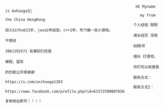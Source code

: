                                                                HI Myname is Axhuoga3👋
                                                                 my from the China HongKong
                                                              个人经验 刚刚加入Github13岁，java2年经验，c++1年，专门编一些小游戏。
                                                              成长经历 没啥不想说
                                                              QQ账号 3861192571 有事别打扰我
                                                              擅长 打游戏，编程，猛攻
                                                              你们可以改善我的仍和公开库谢谢
                                                              联系方式：https://x.com/axihuoga1203
                                                              联系方式2：https://www.facebook.com/profile.php?id=61572590087656
                                                                                  复制地址即可！！！！

<!--
**Axhuoga3/Axhuoga3** is a ✨ _special_ ✨ repository because its `README.md` (this file) appears on your GitHub profile.

Here are some ideas to get you started:

